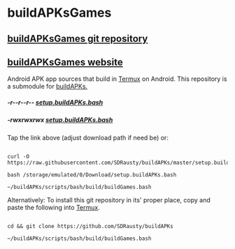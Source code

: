 # buildAPKsGames
## [buildAPKsGames git repository](https://github.com/SDRausty/buildAPKsGames/) 

## [buildAPKsGames website](https://sdrausty.github.io/buildAPKsGames/) 

Android APK app sources that build in [Termux](https://termux.com) on Android. This repository is a submodule for [buildAPKs.](https://github.com/sdrausty/buildAPKs)

##### -r--r--r-- [setup.buildAPKs.bash](https://raw.githubusercontent.com/SDRausty/buildAPKs/master/setup.buildAPKs.bash)
##### -rwxrwxrwx [setup.buildAPKs.bash](https://buildAPKs.github.io/buildAPKs/setup.buildAPKs.bash) 

Tap the link above (adjust download path if need be) or:
```

curl -O https://raw.githubusercontent.com/SDRausty/buildAPKs/master/setup.buildAPKs.bash

bash /storage/emulated/0/Download/setup.buildAPKs.bash

~/buildAPKs/scripts/bash/build/buildGames.bash

```
Alternatively: To install this git repository in its' proper place, copy and paste the following into [Termux](https://github.com/termux).
```

cd && git clone https://github.com/SDRausty/buildAPKs

~/buildAPKs/scripts/bash/build/buildGames.bash

```
